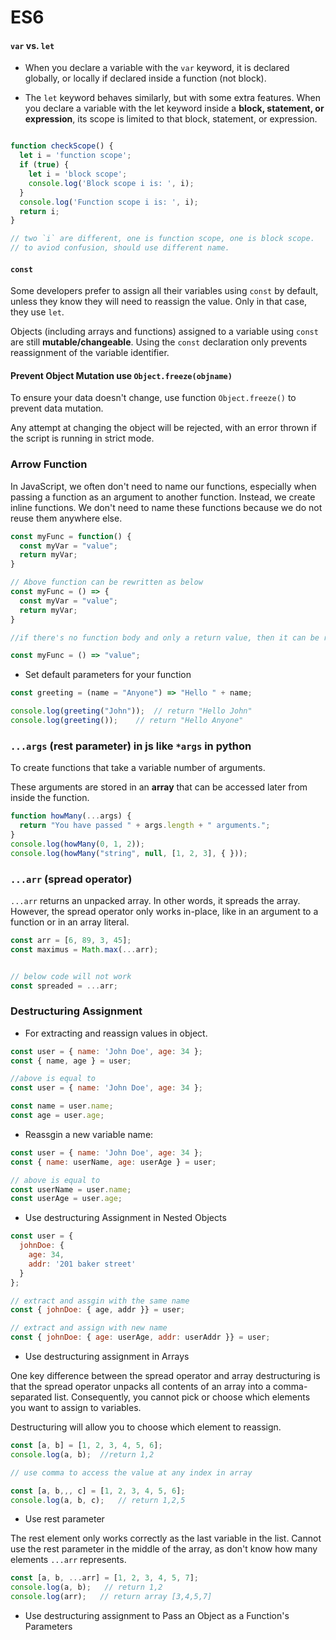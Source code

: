 # ES6

#### `var` vs. `let`

  - When you declare a variable with the `var` keyword, it is declared globally, or locally if declared inside a function (not block).

  - The `let` keyword behaves similarly, but with some extra features. When you declare a variable with the let keyword inside a **block, statement, or expression**, its scope is limited to that block, statement, or expression.

```javascript

function checkScope() {
  let i = 'function scope';
  if (true) {
    let i = 'block scope';
    console.log('Block scope i is: ', i);
  }
  console.log('Function scope i is: ', i);
  return i;
}

// two `i` are different, one is function scope, one is block scope.
// to aviod confusion, should use different name.

```

#### `const` 

Some developers prefer to assign all their variables using `const` by default, unless they know they will need to reassign the value. Only in that case, they use `let`.

Objects (including arrays and functions) assigned to a variable using `const` are still **mutable/changeable**. Using the `const` declaration only prevents reassignment of the variable identifier.

#### Prevent Object Mutation use `Object.freeze(objname)`

To ensure your data doesn't change, use function `Object.freeze()` to prevent data mutation.

Any attempt at changing the object will be rejected, with an error thrown if the script is running in strict mode.

### Arrow Function

In JavaScript, we often don't need to name our functions, especially when passing a function as an argument to another function. Instead, we create inline functions. We don't need to name these functions because we do not reuse them anywhere else.

```js
const myFunc = function() {
  const myVar = "value";
  return myVar;
}

// Above function can be rewritten as below
const myFunc = () => {
  const myVar = "value";
  return myVar;
}

//if there's no function body and only a return value, then it can be rewritten like below.

const myFunc = () => "value";
```

- Set default parameters for your function

```js
const greeting = (name = "Anyone") => "Hello " + name;

console.log(greeting("John"));  // return "Hello John"
console.log(greeting());    // return "Hello Anyone"
```


### `...args` (rest parameter) in js like `*args` in python

To create functions that take a variable number of arguments. 

These arguments are stored in an **array** that can be accessed later from inside the function.

```js
function howMany(...args) {
  return "You have passed " + args.length + " arguments.";
}
console.log(howMany(0, 1, 2));
console.log(howMany("string", null, [1, 2, 3], { }));
```

### `...arr` (spread operator)

`...arr` returns an unpacked array. In other words, it spreads the array. However, the spread operator only works in-place, like in an argument to a function or in an array literal.

```js
const arr = [6, 89, 3, 45];
const maximus = Math.max(...arr);


// below code will not work
const spreaded = ...arr;
```

### Destructuring Assignment 

- For extracting and reassign values in object.

```js
const user = { name: 'John Doe', age: 34 };
const { name, age } = user;

//above is equal to
const user = { name: 'John Doe', age: 34 };

const name = user.name;
const age = user.age;
```

- Reassgin a new variable name:

```js
const user = { name: 'John Doe', age: 34 };
const { name: userName, age: userAge } = user;

// above is equal to 
const userName = user.name;
const userAge = user.age;
```

- Use destructuring Assignment in Nested Objects

```js
const user = {
  johnDoe: { 
    age: 34,
    addr: '201 baker street'
  }
};

// extract and assgin with the same name
const { johnDoe: { age, addr }} = user;

// extract and assign with new name
const { johnDoe: { age: userAge, addr: userAddr }} = user;
```

- Use destructuring assignment in Arrays

One key difference between the spread operator and array destructuring is that the spread operator unpacks all contents of an array into a comma-separated list. Consequently, you cannot pick or choose which elements you want to assign to variables.

Destructuring will allow you to choose which element to reassign.

```js
const [a, b] = [1, 2, 3, 4, 5, 6];
console.log(a, b);  //return 1,2

// use comma to access the value at any index in array

const [a, b,,, c] = [1, 2, 3, 4, 5, 6];
console.log(a, b, c);   // return 1,2,5

```

- Use rest parameter

The rest element only works correctly as the last variable in the list. Cannot use the rest parameter in the middle of the array, as don't know how many elements `...arr` represents.

```js
const [a, b, ...arr] = [1, 2, 3, 4, 5, 7];
console.log(a, b);   // return 1,2
console.log(arr);   // return array [3,4,5,7]
```

- Use destructuring assignment to Pass an Object as a Function's Parameters




























